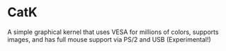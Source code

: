 # CatK
A simple graphical kernel that uses VESA for millions of colors, supports images, and has full mouse support via PS/2 and USB (Experimental!)
